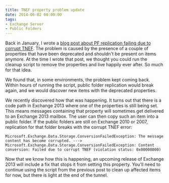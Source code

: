 ```yaml
---
title: TNEF property problem update
date: 2014-06-02 00:00:00
tags:
- Exchange Server
- Public Folders
---
```


Back in January, I wrote a [blog post about PF replication failing due to corrupt TNEF](/2014/01/16/Public-Folder-Replication-fails-with-TNEF-violation-status-0x00008000). The problem is caused by the presence of a couple of properties that have been deprecated and shouldn't be present on items anymore. At the time I wrote that post, we thought you could run the cleanup script to remove the properties and live happily ever after. So much for that idea.

We found that, in some environments, the problem kept coming back. Within hours of running the script, public folder replication would break again, and we would discover new items with the deprecated properties.

We recently discovered how that was happening. It turns out that there is a code path in Exchange 2013 where one of the properties is still being set. This means messages containing that property will sometimes get delivered to an Exchange 2013 mailbox. The user can then copy such an item into a public folder. If the public folders are still on Exchange 2010 or 2007, replication for that folder breaks with the corrupt TNEF error:

```
Microsoft.Exchange.Data.Storage.ConversionFailedException: The message content has become corrupted. ---> Microsoft.Exchange.Data.Storage.ConversionFailedException: Content conversion: Failed due to corrupt TNEF (violation status: 0x00008000)
```

Now that we know how this is happening, an upcoming release of Exchange 2013 will include a fix that stops it from setting this property. You'll need to continue using the script from the previous post to clean up affected items for now, but there is light at the end of the tunnel.

